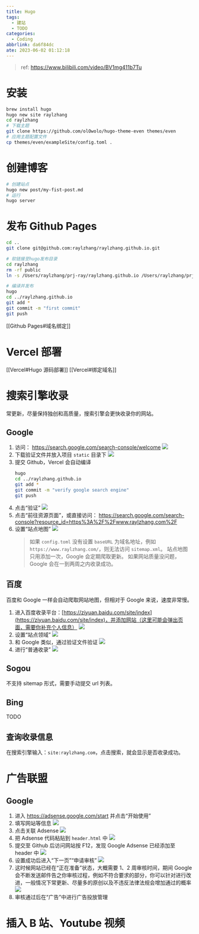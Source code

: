 ```yaml
---
title: Hugo
tags:
  - 建站
  - TODO
categories:
  - Coding
abbrlink: da6f84dc
ate: 2023-06-02 01:12:18
---
```

> ref: https://www.bilibili.com/video/BV1mg411b7Tu

# 安装
```bash
brew install hugo
hugo new site raylzhang
cd raylzhang
# 下载主题
git clone https://github.com/olOwolo/hugo-theme-even themes/even
# 应用主题配置文件
cp themes/even/exampleSite/config.toml .
```

# 创建博客
```bash
# 创建站点
hugo new post/my-fist-post.md
# 运行
hugo server
```

# 发布 Github Pages
```bash
cd ..
git clone git@github.com:raylzhang/raylzhang.github.io.git

# 软链接至hugo发布目录
cd raylzhang
rm -rf public
ln -s /Users/raylzhang/prj-ray/raylzhang.github.io /Users/raylzhang/prj-ray/raylzhang-hugo/public

# 编译并发布
hugo
cd ../raylzhang.github.io
git add *
git commit -m "first commit"
git push
```

[[Github Pages#域名绑定]]

# Vercel 部署
[[Vercel#Hugo 源码部署]]
[[Vercel#绑定域名]]

# 搜索引擎收录
常更新，尽量保持独创和高质量，搜索引擎会更快收录你的网站。

## Google
1. 访问： https://search.google.com/search-console/welcome
	![](https://static.raylzhang.com/img/202306070225742.png)
2. 下载验证文件并放入项目 `static` 目录下
	![](https://static.raylzhang.com/img/202306070225743.png)
3. 提交 Github，Vercel 会自动编译
	```bash
	hugo
	cd ../raylzhang.github.io
	git add *
	git commit -m "verify google search engine"
	git push
	```
4. 点击“验证”
	![](https://static.raylzhang.com/img/202306070225744.png)
 5. 点击“前往资源页面”，或直接访问： https://search.google.com/search-console?resource_id=https%3A%2F%2Fwww.raylzhang.com%2F
 6. 设置“站点地图”
	 ![](https://static.raylzhang.com/img/202306070225745.png)
	> 如果 `config.toml` 没有设置 `baseURL` 为域名地址，例如 `https://www.raylzhang.com/`，则无法访问 `sitemap.xml`。
	> 站点地图只用添加一次，Google 会定期爬取更新。
	> 如果网站质量没问题，Google 会在一到两周之内收录成功。

## 百度
百度和 Google 一样会自动爬取网站地图，但相对于 Google 来说，速度非常慢。

1. 进入百度收录平台：[https://ziyuan.baidu.com/site/index](https://ziyuan.baidu.com/site/index)，并添加网站（这里可能会弹出页面，需要你补充个人信息）
	![](https://static.raylzhang.com/img/202306070225746.png)
2. 设置“站点领域”
	![](https://static.raylzhang.com/img/202306070225747.png)
 3. 和 Google 类似，通过验证文件验证
	![](https://static.raylzhang.com/img/202306070225748.png)
 4. 进行“普通收录”
	![](https://static.raylzhang.com/img/202306070225749.png)
## Sogou
不支持 sitemap 形式，需要手动提交 url 列表。
## Bing
TODO
## 查询收录信息
在搜索引擎输入：`site:raylzhang.com`，点击搜索，就会显示是否收录成功。

# 广告联盟
## Google
1. 进入 https://adsense.google.com/start 并点击“开始使用”
2. 填写网站等信息
	![](https://static.raylzhang.com/img/202306070225750.png)
 3. 点击关联 Adsense
	![](https://static.raylzhang.com/img/202306070225751.png)
4. 把 Adsense 代码粘贴到 `header.html` 中
	![](https://static.raylzhang.com/img/202306070225752.png)
5. 提交至 Github 后访问网站按 F12，发现 Google Adsense 已经添加至 header 中
	![](https://static.raylzhang.com/img/202306070225753.png)
6. 设置成功后进入“下一页”“申请审核”
	![](https://static.raylzhang.com/img/202306070225754.png)
7. 这时候网站已经在“正在准备”状态，大概需要 1、2 周审核时间，期间 Google 会不断发送邮件告之你审核过程，例如不符合要求的部分，你可以针对进行改进，一般情况下常更新、尽量多的原创以及不违反法律法规会增加通过的概率
	![](https://static.raylzhang.com/img/202306070225755.png)
8. 审核通过后在“广告”中进行广告投放管理
# 插入 B 站、Youtube 视频